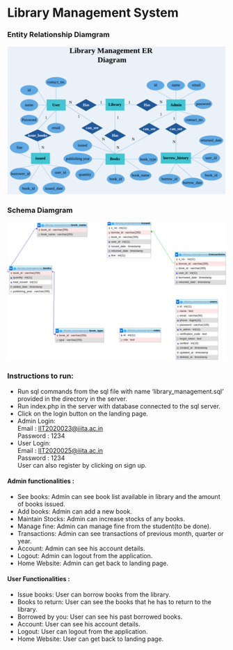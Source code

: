 # Library Management System

### 
### Entity Relationship Diamgram
![ER Diagram](./images/er.png)
### Schema Diamgram
![Schema Diagram](./images/schema.png)



### Instructions to run:

- Run sql commands from the sql file with name ‘library_management.sql’ provided in the directory in the server.
- Run index.php in the server with database connected to the sql server.
- Click on the login button on the landing page. 
- Admin Login:\
    Email : IIT2020023@iiita.ac.in \
    Password : 1234
- User Login:\
    Email : IIT2020025@iiita.ac.in\
    Password : 1234\
    User can also register by clicking on sign up.


#### Admin functionalities :
- See books: Admin can see book list available in library and the amount of books issued.
- Add books: Admin can add a new book.
- Maintain Stocks: Admin can increase stocks of any books. 
- Manage fine: Admin can manage fine from the student(to be done).
- Transactions: Admin can see transactions of previous month, quarter or year.
- Account: Admin can see his account details.
- Logout: Admin can logout from the application.
- Home Website: Admin can get back to landing page.

#### User Functionalities : 
- Issue books: User can borrow books from the library.
- Books to return: User can see the books that he has to return to the library.
- Borrowed by you: User can see his past borrowed books.
- Account: User can see his account details.
- Logout: User can logout from the application.
- Home Website: User can get back to landing page.


